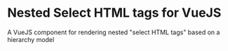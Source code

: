 # Nested Select HTML tags for VueJS
A VueJS component for rendering nested "select HTML tags" based on a hierarchy model